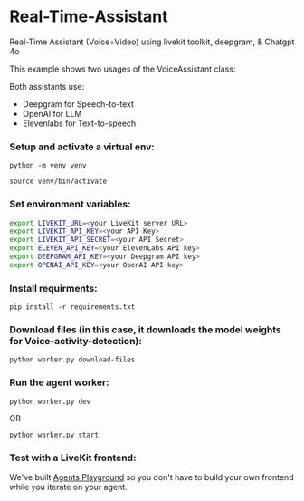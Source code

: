 # Real-Time-Assistant
Real-Time Assistant (Voice+Video) using livekit toolkit, deepgram, &amp; Chatgpt 4o 

This example shows two usages of the VoiceAssistant class:


Both assistants use:
- Deepgram for Speech-to-text
- OpenAI for LLM
- Elevenlabs for Text-to-speech


### Setup and activate a virtual env:

`python -m venv venv`

`source venv/bin/activate`

### Set environment variables:

```bash
export LIVEKIT_URL=<your LiveKit server URL>
export LIVEKIT_API_KEY=<your API Key>
export LIVEKIT_API_SECRET=<your API Secret>
export ELEVEN_API_KEY=<your ElevenLabs API key>
export DEEPGRAM_API_KEY=<your Deepgram API key>
export OPENAI_API_KEY=<your OpenAI API key>
```

### Install requirments:
`pip install -r requirements.txt`

### Download files (in this case, it downloads the model weights for Voice-activity-detection):

`python worker.py download-files`

### Run the agent worker:

`python worker.py dev`

OR

`python worker.py start`

### Test with a LiveKit frontend:

We've built [Agents Playground](https://agents-playground.livekit.io) so you don't have to build your own frontend while you iterate on your agent.
